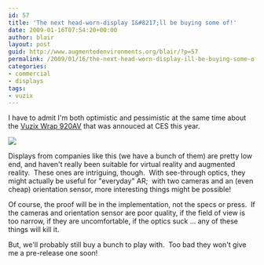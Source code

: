 ```yaml
---
id: 57
title: 'The next head-worn-display I&#8217;ll be buying some of!'
date: 2009-01-16T07:54:20+00:00
author: blair
layout: post
guid: http://www.augmentedenvironments.org/blair/?p=57
permalink: /2009/01/16/the-next-head-worn-display-ill-be-buying-some-of/
categories:
- commercial
- displays
tags:
- vuzix
---
```


I have to admit I'm both optimistic and pessimistic at the same time about the [Vuzix Wrap 920AV](http://vuzix.com/iwear/products_wrap920av.html) that was annouced at CES this year.  


![](http://ces.cnet.com/i/bto/20081219/wrap2_view1_610x434.jpg)




Displays from companies like this (we have a bunch of them) are pretty low end, and haven't really been suitable for virtual reality and augmented reality.  These ones are intriguing, though.  With see-through optics, they might actually be useful for "everyday" AR;  with two cameras and an (even cheap) orientation sensor, more interesting things might be possible! 




Of course, the proof will be in the implementation, not the specs or press.  If the cameras and orientation sensor are poor quality, if the field of view is too narrow, if they are uncomfortable, if the optics suck ... any of these things will kill it.




But, we'll probably still buy a bunch to play with.  Too bad they won't give me a pre-release one soon!
